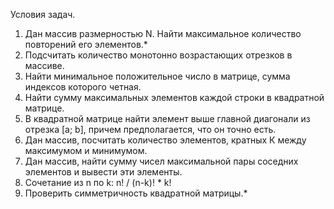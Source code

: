 ﻿Условия задач.

1. Дан массив размерностью N. Найти максимальное количество повторений его элементов.*
2. Подсчитать количество монотонно возрастающих отрезков в массиве.
3. Найти минимальное положительное число в матрице, сумма индексов которого четная.
4. Найти сумму максимальных элементов каждой строки в квадратной матрице.
5. В квадратной матрице найти элемент выше главной диагонали из отрезка [a; b], причем предполагается, что он точно есть.
6. Дан массив, посчитать количество элементов, кратных К между максимумом и минимумом.
7. Дан массив, найти сумму чисел максимальной пары соседних элементов и вывести эти элементы.
8. Сочетание из n по k: n! / (n-k)! * k!
9. Проверить симметричность квадратной матрицы.*
